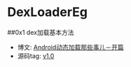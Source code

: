 # DexLoaderEg

##0x1 dex加载基本方法
* 博文: [Android动态加载那些事儿－开篇](http://breezedust.com/2015/11/15/androiddong-tai-jia-zai-na-xie-shi-er/)
* 源码tag: [v1.0](https://github.com/BreezeDust/DexLoaderEg/tree/v1.0)
